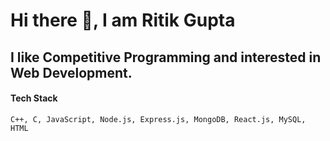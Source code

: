 # Hi there 👋, I am Ritik Gupta

## I like Competitive Programming and interested in Web Development.

#### Tech Stack
`
C++, C, JavaScript, Node.js, Express.js, MongoDB, React.js, MySQL, HTML
`

<!--
**ritikgupta28/ritikgupta28** is a ✨ _special_ ✨ repository because its `README.md` (this file) appears on your GitHub profile.

Here are some ideas to get you started:

- 🔭 I’m currently working on ...
- 🌱 I’m currently learning ...
- 👯 I’m looking to collaborate on ...
- 🤔 I’m looking for help with ...
- 💬 Ask me about ...
- 📫 How to reach me: ...
- 😄 Pronouns: ...
- ⚡ Fun fact: ...
-->
